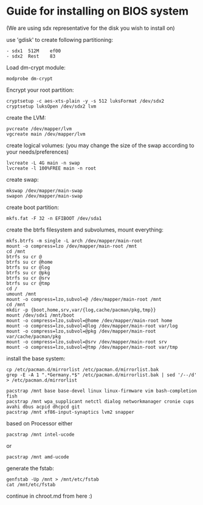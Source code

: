 # Guide for installing on BIOS system
(We are using sdx representative for the disk you wish to install on)


use 'gdisk' to create following partitioning:

    - sdx1  512M    ef00
    - sdx2  Rest    83


Load dm-crypt module:

    modprobe dm-crypt


Encrypt your root partition:

    cryptsetup -c aes-xts-plain -y -s 512 luksFormat /dev/sdx2
    cryptsetup luksOpen /dev/sdx2 lvm


create the LVM:

    pvcreate /dev/mapper/lvm
    vgcreate main /dev/mapper/lvm


create logical volumes: (you may change the size of the swap according to your needs/preferences)

    lvcreate -L 4G main -n swap
    lvcreate -l 100%FREE main -n root


create swap:

    mkswap /dev/mapper/main-swap
    swapon /dev/mapper/main-swap


create boot partition:

    mkfs.fat -F 32 -n EFIBOOT /dev/sda1


create the btrfs filesystem and subvolumes, mount everything:

    mkfs.btrfs -m single -L arch /dev/mapper/main-root
    mount -o compress=lzo /dev/mapper/main-root /mnt
    cd /mnt
    btrfs su cr @
    btrfs su cr @home
    btrfs su cr @log
    btrfs su cr @pkg
    btrfs su cr @srv
    btrfs su cr @tmp
    cd /
    umount /mnt
    mount -o compress=lzo,subvol=@ /dev/mapper/main-root /mnt
    cd /mnt
    mkdir -p {boot,home,srv,var/{log,cache/pacman/pkg,tmp}}
    mount /dev/sdx1 /mnt/boot
    mount -o compress=lzo,subvol=@home /dev/mapper/main-root home
    mount -o compress=lzo,subvol=@log /dev/mapper/main-root var/log
    mount -o compress=lzo,subvol=@pkg /dev/mapper/main-root var/cache/pacman/pkg
    mount -o compress=lzo,subvol=@srv /dev/mapper/main-root srv
    mount -o compress=lzo,subvol=@tmp /dev/mapper/main-root var/tmp


install the base system:

    cp /etc/pacman.d/mirrorlist /etc/pacman.d/mirrorlist.bak
    grep -E -A 1 ".*Germany.*$" /etc/pacman.d/mirrorlist.bak | sed '/--/d' > /etc/pacman.d/mirrorlist

    pacstrap /mnt base base-devel linux linux-firmware vim bash-completion fish
    pacstrap /mnt wpa_supplicant netctl dialog networkmanager cronie cups avahi dbus acpid dhcpcd git 
    pacstrap /mnt xf86-input-synaptics lvm2 snapper


based on Processor either

    pacstrap /mnt intel-ucode

or

    pacstrap /mnt amd-ucode


generate the fstab:

    genfstab -Up /mnt > /mnt/etc/fstab
    cat /mnt/etc/fstab


continue in chroot.md from here :)